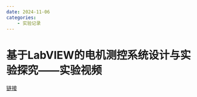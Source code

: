 ```yaml
---
date: 2024-11-06
categories:
    - 实验记录
---
```


# 基于LabVIEW的电机测控系统设计与实验探究——实验视频

[链接](https://mp.weixin.qq.com/s?__biz=Mzg5Njg5ODA3OA==&mid=2247483685&idx=1&sn=1739da0b06bd38bf36886b8fa479d28f&chksm=c07b4454f70ccd42cef9e813ef1f568f4999fbc2e378a429a2541bf9e85cee9ffe65beebd285#rd)